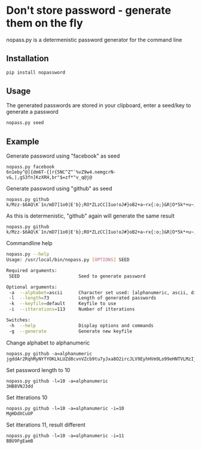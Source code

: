 # Don't store password - generate them on the fly
nopass.py is a determenistic password generator for the command line

## Installation
```bash
pip install nopassword
```

## Usage
The generated passwords are stored in your clipboard, enter a seed/key to generate a password


```bash
nopass.py seed
```

## Example
Generate password using "facebook" as seed
```
nopass.py facebook
6n1eby^@]{dm6T-{]r{5NC^Z^`%vZ9w4.nemgcrN-v&,|,gS3fn]KzXRH,br"$=zf*"v_q@j@
```

Generate password using "github" as seed
```
nopass.py github
k/Mzz-$6AQ\K`1n/mD7]1o0|E'b};RO*ZLzCC]Iuo!oJ#}oB2+a~rx{:o;}&R|O*5k*+u~,%@
```

As this is determenistic, "github" again will generate the same result
```
nopass.py github
k/Mzz-$6AQ\K`1n/mD7]1o0|E'b};RO*ZLzCC]Iuo!oJ#}oB2+a~rx{:o;}&R|O*5k*+u~,%@
```

Commandline help
```bash
nopass.py --help
Usage: /usr/local/bin/nopass.py [OPTIONS] SEED

Required arguments:
 SEED                      Seed to generate password

Optional arguments:
 -a  --alphabet=ascii      Character set used: [alphanumeric, ascii, digits]
 -l  --length=73           Length of generated passwords
 -k  --keyfile=default     Keyfile to use
 -i  --itterations=113     Number of itterations

Switches:
 -h  --help                Display options and commands
 -g  --generate            Generate new keyfile
```

Change alphabet to alphanumeric
```
nopass.py github -a=alphanumeric
jgddAr2RqhMyNYfYOKLkLUZd8cvnVZcb9tu7yJxa8O2ircJLV9EyhHVm9Lo99eHNTVLMzIj0g
```

Set password length to 10
```
nopass.py github -l=10 -a=alphanumeric
3HB8VNJ3dd
```


Set itterations 10
```
nopass.py github -l=10 -a=alphanumeric -i=10
MgHDdXCuUP
```

Set itterations 11, result different
```
nopass.py github -l=10 -a=alphanumeric -i=11
BBU9FgEamB
```

